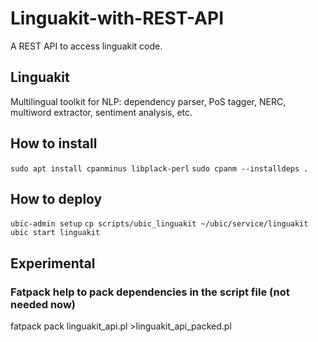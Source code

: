 # Linguakit-with-REST-API
A REST API to access linguakit code.

## Linguakit
Multilingual toolkit for NLP: dependency parser, PoS tagger, NERC, multiword extractor, sentiment analysis, etc. 

## How to install
`sudo apt install cpanminus libplack-perl`
`sudo cpanm --installdeps .`

## How to deploy
`ubic-admin setup`
`cp scripts/ubic_linguakit ~/ubic/service/linguakit`
`ubic start linguakit`


## Experimental

### Fatpack help to pack dependencies in the script file (not needed now)

fatpack pack linguakit_api.pl >linguakit_api_packed.pl 
